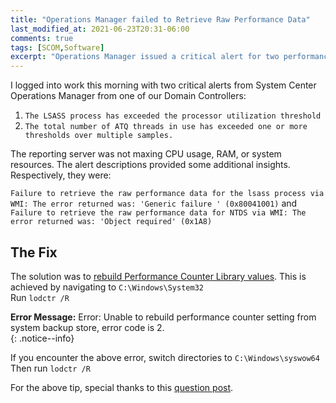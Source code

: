 ```yaml
---
title: "Operations Manager failed to Retrieve Raw Performance Data"
last_modified_at: 2021-06-23T20:31-06:00
comments: true
tags: [SCOM,Software]
excerpt: "Operations Manager issued a critical alert for two performance monitors. To fix this scenario you need to rebuild the performance counters."
---
```

I logged into work this morning with two critical alerts from System Center
Operations Manager from one of our Domain Controllers:

1. `The LSASS process has exceeded the processor utilization threshold`
2. `The total number of ATQ threads in use has exceeded one or more thresholds over multiple samples.`

The reporting server was not maxing CPU usage, RAM, or system resources.
The alert descriptions provided some additional insights. Respectively, they were:

`Failure to retrieve the raw performance data for the lsass process via WMI: The error returned was: 'Generic failure ' (0x80041001)`
and
`Failure to retrieve the raw performance data for NTDS via WMI: The error returned was: 'Object required' (0x1A8)`  

## The Fix
The solution was to [rebuild Performance Counter Library values](https://support.microsoft.com/en-us/help/300956/how-to-manually-rebuild-performance-counter-library-values).
This is achieved by navigating to
`C:\Windows\System32`  
Run `lodctr /R`  

**Error Message:** Error: Unable to rebuild performance counter setting from system backup store, error code is 2.  
{: .notice--info}

If you encounter the above error, switch directories to `C:\Windows\syswow64`   
Then run `lodctr /R`  

For the above tip, special thanks to this [question post](https://social.technet.microsoft.com/Forums/ie/en-US/9b01e1a6-d872-4f28-9280-f35d6ca02a9f/lodctr-r-error-code-2?forum=w7itprogeneral).
